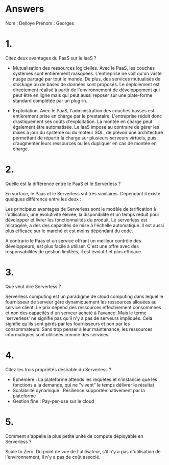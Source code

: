 # Answers

Nom : Delloye
Prénom : Georges

# 1.
Citez deux avantages du PaaS sur le IaaS ?

 - Mutualisation des ressources logicielles. 
Avec le PaaS, les couches systèmes sont entièrement masquées. L'entreprise ne voit qu'un vaste nuage partagé par tout le monde. De plus, des services mutualisés de stockage ou de bases de données sont proposés. Le déploiement est directement réalisé à partir de l'environnement de développement qui peut être en ligne mais qui peut aussi reposer sur une plate-forme standard complétée par un plug-in.

 - Exploitation.
Avec le PaaS, l'administration des couches basses est entièrement prise en charge par le prestataire. L'entreprise réduit donc drastiquement ses coûts d'exploitation. La montée en charge peut également être automatisée. Le IaaS impose au contraire de gérer les mises à jour du système ou du moteur SQL, de prévoir une architecture permettant de répartir la charge sur plusieurs serveurs virtuels, puis d'augmenter leurs ressources ou les dupliquer en cas de montée en charge.

# 2.
Quelle est la différence entre le PaaS et le Serverless ?

En surface, le Paas et le Serverless snt très similaires. Cependant il existe quelques différence entre les deux : 

Les principaux avantages de Serverless sont le modèle de tarification à l'utilisation, une évolutivité élevée, la disponibilité et un temps réduit pour développer et livrer les fonctionnalités du produit. Le serverless est microgéré, a des des capacités de mise à l'échelle automatique. Il est aussi plus efficace sur le marché et est moins dépendant du code.

A contrario le Paas et un service offrant un meilleur contrôle des développeurs, est plus facile à utiliser. C'est une offre avec des responsabilités de gestion limitées, il est évolutif et plus efficace.

# 3.
Que veut dire Serverless ?

Serverless computing est un paradigme de cloud computing dans lequel le fournisseur de serveur gère dynamiquement les ressources allouées au service client. Le prix dépend des ressources effectivement consommées et non des capacités d'un serveur acheté à l'avance. Mais le terme 'serverless' ne signifie pas qu'il n'y a pas de serveurs impliqués. Cela signifie qu'ils sont gérés par les fournisseurs et non par les consommateurs. Sans trop penser à leur maintenance, les ressources informatiques sont utilisées comme des services. 

# 4.
Citez les trois propriétés désirable du Serverless ?

 - Ephémère : La plateforme attends les requêtes et n’instancie que les fonctions a la demande, qui ne ”vivent” le temps délivrer le résultat
 - Scalabilité dynamique : Résilience supportée nativement par la plateforme
 - Gestion fine : Pay-per-use sur le cloud

# 5.
Comment s'appelle la plus petite unité de compute déployable en Serverless ?

Scale to Zero. Du point de vue de l'utilisateur, s'il n'y a pas d'utilisation de l'environnement, il n'y a pas de coût associé.

